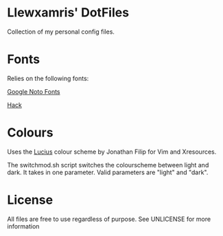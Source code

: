 # Llewxamris' DotFiles
Collection of my personal config files.

# Fonts
Relies on the following fonts:

[Google Noto Fonts](https://www.google.com/get/noto/)

[Hack](http://sourcefoundry.org/hack/)

# Colours
Uses the [Lucius](https://github.com/jonathanfilip/lucius) colour scheme by 
Jonathan Filip for Vim and Xresources.

The switchmod.sh script switches the colourscheme between light and dark. 
It takes in one parameter. Valid parameters are "light" and "dark".

# License
All files are free to use regardless of purpose. See UNLICENSE for more
information
